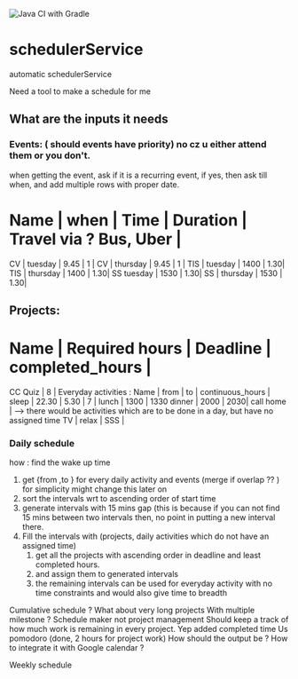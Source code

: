 ![Java CI with Gradle](https://github.com/ketankokane94/scheduler/workflows/Java%20CI%20with%20Gradle/badge.svg)

# schedulerService
automatic schedulerService

Need a tool to make a schedule for me


## What are the inputs it needs 
### Events: ( should events have priority) no cz u either attend them or you don't. 
when getting the event, ask if it is a recurring event, if yes, then ask till when, and add multiple rows with proper date.
# Name | when | Time | Duration | Travel via ? Bus, Uber | 
CV | tuesday | 9.45 | 1 | 
CV | thursday | 9.45 | 1 | 
TIS | tuesday | 1400 | 1.30|
TIS | thursday | 1400 | 1.30|
SS tuesday | 1530 | 1.30|
SS | thursday | 1530 | 1.30|


## Projects:
# Name | Required hours | Deadline | completed_hours |  
CC Quiz | 8 | 
Everyday activities :
Name | from |  to |  continuous_hours | 
sleep | 22.30 | 5.30 | 7 |
lunch | 1300 | 1330
dinner | 2000 | 2030|
call home | --> there would be activities which are to be done in a day, but have no assigned time
TV |
relax | 
SSS |


### Daily schedule 
how : 
find the wake up time
1.  get {from ,to } for every daily activity and events (merge if overlap ?? ) for simplicity might change this later on
2. sort the intervals wrt to ascending order of start time 
3. generate intervals with 15 mins gap (this is because if you can not find 15 mins between two intervals then, no point in putting a new interval there.
4. Fill the intervals with (projects, daily activities which do not have an assigned time)
    1. get all the projects with ascending order in deadline and least completed hours.
    2. and assign them to generated intervals 
    3. the remaining intervals can be used for everyday activity with no time constraints and would also give time to breadth
 
Cumulative schedule ?
What about very long projects 
With multiple milestone ? Schedule maker not project management 
Should keep a track of how much work is remaining in every project.  Yep added completed time
Us pomodoro (done, 2 hours for project work)
How should the output be ?
How to integrate it with Google calendar ?






Weekly schedule 
